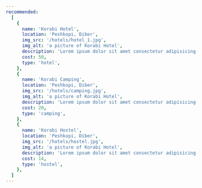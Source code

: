 ```yaml
---
recommended:
  [
    {
      name: 'Korabi Hotel',
      location: 'Peshkopi, Diber',
      img_src: '/hotels/hotel_1.jpg',
      img_alt: 'a picture of Korabi Hotel',
      description: 'Lorem ipsum dolor sit amet consectetur adipisicing elit.',
      cost: 50,
      type: 'hotel',
    },
    {
      name: 'Korabi Camping',
      location: 'Peshkopi, Diber',
      img_src: '/hotels/camping.jpg',
      img_alt: 'a picture of Korabi Hotel',
      description: 'Lorem ipsum dolor sit amet consectetur adipisicing elit.',
      cost: 20,
      type: 'camping',
    },
    {
      name: 'Korabi Hostel',
      location: 'Peshkopi, Diber',
      img_src: '/hotels/hostel.jpg',
      img_alt: 'a picture of Korabi Hotel',
      description: 'Lorem ipsum dolor sit amet consectetur adipisicing elit.',
      cost: 14,
      type: 'hostel',
    },
  ]
---
```

